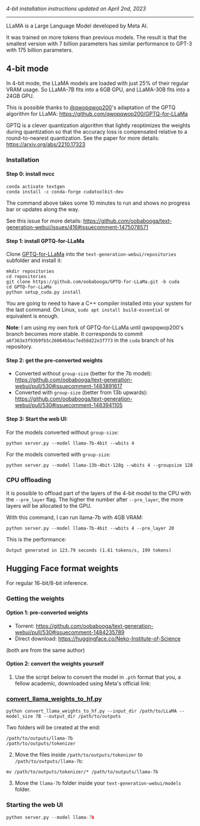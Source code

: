 *4-bit installation instructions updated on April 2nd, 2023*

-----

LLaMA is a Large Language Model developed by Meta AI. 

It was trained on more tokens than previous models. The result is that the smallest version with 7 billion parameters has similar performance to GPT-3 with 175 billion parameters.

## 4-bit mode

In 4-bit mode, the LLaMA models are loaded with just 25% of their regular VRAM usage. So LLaMA-7B fits into a 6GB GPU, and LLaMA-30B fits into a 24GB GPU.

This is possible thanks to [@qwopqwop200](https://github.com/qwopqwop200/GPTQ-for-LLaMa)'s adaptation of the GPTQ algorithm for LLaMA: https://github.com/qwopqwop200/GPTQ-for-LLaMa

GPTQ is a clever quantization algorithm that lightly reoptimizes the weights during quantization so that the accuracy loss is compensated relative to a round-to-nearest quantization. See the paper for more details: https://arxiv.org/abs/2210.17323

### Installation

#### Step 0: install nvcc

```
conda activate textgen
conda install -c conda-forge cudatoolkit-dev
```

The command above takes some 10 minutes to run and shows no progress bar or updates along the way.

See this issue for more details: https://github.com/oobabooga/text-generation-webui/issues/416#issuecomment-1475078571

#### Step 1: install GPTQ-for-LLaMa

Clone [GPTQ-for-LLaMa](https://github.com/qwopqwop200/GPTQ-for-LLaMa) into the `text-generation-webui/repositories` subfolder and install it:

```
mkdir repositories
cd repositories
git clone https://github.com/oobabooga/GPTQ-for-LLaMa.git -b cuda
cd GPTQ-for-LLaMa
python setup_cuda.py install
```

You are going to need to have a C++ compiler installed into your system for the last command. On Linux, `sudo apt install build-essential` or equivalent is enough.

**Note**: I am using my own fork of GPTQ-for-LLaMa until qwopqwop200's branch becomes more stable. It corresponds to commit `a6f363e3f93b9fb5c26064b5ac7ed58d22e3f773` in the `cuda` branch of his repository.

#### Step 2: get the pre-converted weights

* Converted without `group-size` (better for the 7b model): https://github.com/oobabooga/text-generation-webui/pull/530#issuecomment-1483891617
* Converted with `group-size` (better from 13b upwards): https://github.com/oobabooga/text-generation-webui/pull/530#issuecomment-1483941105 

#### Step 3: Start the web UI:

For the models converted without `group-size`:

```
python server.py --model llama-7b-4bit --wbits 4 
```

For the models converted with `group-size`:

```
python server.py --model llama-13b-4bit-128g --wbits 4 --groupsize 128 
```

### CPU offloading

It is possible to offload part of the layers of the 4-bit model to the CPU with the `--pre_layer` flag. The higher the number after `--pre_layer`, the more layers will be allocated to the GPU.

With this command, I can run llama-7b with 4GB VRAM:

```
python server.py --model llama-7b-4bit --wbits 4 --pre_layer 20
```

This is the performance:

```
Output generated in 123.79 seconds (1.61 tokens/s, 199 tokens)
```
## Hugging Face format weights

For regular 16-bit/8-bit inference.

### Getting the weights

#### Option 1: pre-converted weights

* Torrent: https://github.com/oobabooga/text-generation-webui/pull/530#issuecomment-1484235789
* Direct download: https://huggingface.co/Neko-Institute-of-Science

(both are from the same author)

#### Option 2: convert the weights yourself

1. Use the script below to convert the model in `.pth` format that you, a fellow academic, downloaded using Meta's official link:

### [convert_llama_weights_to_hf.py](https://github.com/huggingface/transformers/blob/main/src/transformers/models/llama/convert_llama_weights_to_hf.py)

```
python convert_llama_weights_to_hf.py --input_dir /path/to/LLaMA --model_size 7B --output_dir /path/to/outputs
```

Two folders will be created at the end:

```
/path/to/outputs/llama-7b
/path/to/outputs/tokenizer
```

2. Move the files inside `/path/to/outputs/tokenizer` to `/path/to/outputs/llama-7b`:

```
mv /path/to/outputs/tokenizer/* /path/to/outputs/llama-7b
```

3. Move the `llama-7b` folder inside your `text-generation-webui/models` folder.

### Starting the web UI

```python
python server.py --model llama-7b
```